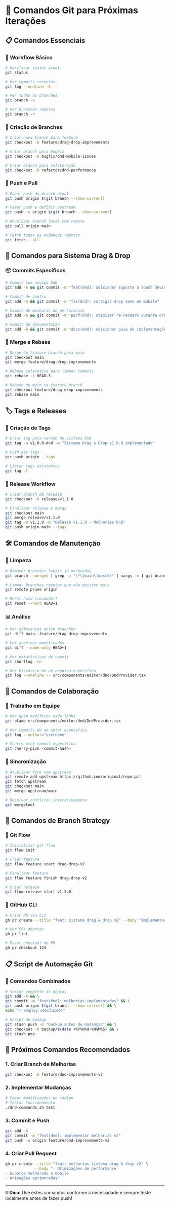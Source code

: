 # 🌿 Comandos Git para Próximas Iterações

## 📋 Comandos Essenciais

### 🔄 Workflow Básico
```bash
# Verificar status atual
git status

# Ver commits recentes  
git log --oneline -5

# Ver todas as branches
git branch -a

# Ver branches remotas
git branch -r
```

### 🌱 Criação de Branches
```bash
# Criar nova branch para feature
git checkout -b feature/drag-drop-improvements

# Criar branch para bugfix
git checkout -b bugfix/dnd-mobile-issues

# Criar branch para refatoração
git checkout -b refactor/dnd-performance
```

### 🚀 Push e Pull
```bash
# Fazer push da branch atual
git push origin $(git branch --show-current)

# Fazer push e definir upstream
git push -u origin $(git branch --show-current)

# Atualizar branch local com remota
git pull origin main

# Fetch todas as mudanças remotas
git fetch --all
```

## 🎯 Comandos para Sistema Drag & Drop

### 📦 Commits Específicos
```bash
# Commit com escopo DnD
git add -A && git commit -m "feat(dnd): adicionar suporte a touch devices"

# Commit de bugfix
git add -A && git commit -m "fix(dnd): corrigir drop zone em mobile"

# Commit de melhoria de performance
git add -A && git commit -m "perf(dnd): otimizar re-renders durante drag"

# Commit de documentação
git add -A && git commit -m "docs(dnd): adicionar guia de implementação"
```

### 🔀 Merge e Rebase
```bash
# Merge de feature branch para main
git checkout main
git merge feature/drag-drop-improvements

# Rebase interativo para limpar commits
git rebase -i HEAD~3

# Rebase da main na feature branch
git checkout feature/drag-drop-improvements
git rebase main
```

## 🏷️ Tags e Releases

### 📌 Criação de Tags
```bash
# Criar tag para versão do sistema DnD
git tag -a v1.0.0-dnd -m "Sistema Drag & Drop v1.0.0 implementado"

# Push das tags
git push origin --tags

# Listar tags existentes
git tag -l
```

### 🚀 Release Workflow
```bash
# Criar branch de release
git checkout -b release/v1.1.0

# Finalizar release e merge
git checkout main
git merge release/v1.1.0
git tag -a v1.1.0 -m "Release v1.1.0 - Melhorias DnD"
git push origin main --tags
```

## 🛠️ Comandos de Manutenção

### 🧹 Limpeza
```bash
# Remover branches locais já mergeadas
git branch --merged | grep -v "\*\|main\|master" | xargs -n 1 git branch -d

# Limpar branches remotas que não existem mais
git remote prune origin

# Reset hard (cuidado!)
git reset --hard HEAD~1
```

### 📊 Análise
```bash
# Ver diferenças entre branches
git diff main..feature/drag-drop-improvements

# Ver arquivos modificados
git diff --name-only HEAD~1

# Ver estatísticas de commit
git shortlog -sn

# Ver histórico de um arquivo específico
git log --oneline -- src/components/editor/dnd/DndProvider.tsx
```

## 🤝 Comandos de Colaboração

### 👥 Trabalho em Equipe
```bash
# Ver quem modificou cada linha
git blame src/components/editor/dnd/DndProvider.tsx

# Ver commits de um autor específico
git log --author="username"

# Cherry-pick commit específico
git cherry-pick <commit-hash>
```

### 🔄 Sincronização
```bash
# Atualizar fork com upstream
git remote add upstream https://github.com/original/repo.git
git fetch upstream
git checkout main
git merge upstream/main

# Resolver conflitos interativamente
git mergetool
```

## 🎨 Comandos de Branch Strategy

### 🌊 Git Flow
```bash
# Inicializar git flow
git flow init

# Criar feature
git flow feature start drag-drop-v2

# Finalizar feature
git flow feature finish drag-drop-v2

# Criar release
git flow release start v1.2.0
```

### 🔗 GitHub CLI
```bash
# Criar PR via CLI
gh pr create --title "feat: sistema drag & drop v2" --body "Implementação melhorada"

# Ver PRs abertas
gh pr list

# Fazer checkout de PR
gh pr checkout 123
```

## 📋 Script de Automação Git

### 🚀 Comandos Combinados
```bash
# Script completo de deploy
git add -A && \
git commit -m "feat(dnd): melhorias implementadas" && \
git push origin $(git branch --show-current) && \
echo "✅ Deploy concluído!"

# Script de backup
git stash push -m "backup antes de mudanças" && \
git checkout -b backup/$(date +%Y%m%d-%H%M%S) && \
git stash pop
```

## 🎯 Próximos Comandos Recomendados

### 1. **Criar Branch de Melhorias**
```bash
git checkout -b feature/dnd-improvements-v2
```

### 2. **Implementar Mudanças**
```bash
# Fazer modificações no código
# Testar funcionamento
./dnd-commands.sh test
```

### 3. **Commit e Push**
```bash
git add -A
git commit -m "feat(dnd): implementar melhorias v2"
git push -u origin feature/dnd-improvements-v2
```

### 4. **Criar Pull Request**
```bash
gh pr create --title "feat: melhorias sistema drag & drop v2" \
             --body "- Otimizações de performance
- Suporte melhorado a mobile
- Animações aprimoradas"
```

---

**💡 Dica:** Use estes comandos conforme a necessidade e sempre teste localmente antes de fazer push!
